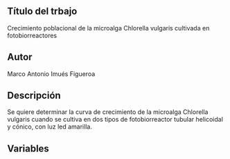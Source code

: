 ## Título del trbajo
Crecimiento poblacional de la microalga Chlorella vulgaris cultivada en fotobiorreactores

## Autor
Marco Antonio Imués Figueroa

## Descripción
Se quiere determinar la curva de crecimiento de la microalga Chlorella vulgaris cuando se cultiva en dos tipos de fotobiorreactor tubular helicoidal y cónico, con luz led amarilla.

## Variables

